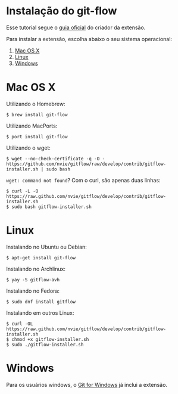 # Instalação do git-flow

Esse tutorial segue o [guia oficial](https://github.com/nvie/gitflow/wiki/Installation) do criador da extensão.

Para instalar a extensão, escolha abaixo o seu sistema operacional:

1. [Mac OS X](#mac-os)
2. [Linux](#linux)
3. [Windows](#windows)


<h1 id="mac-os">Mac OS X</h1>

Utilizando o Homebrew:

```
$ brew install git-flow
```

Utilizando MacPorts:

```
$ port install git-flow
```

Utilizando o wget:
```
$ wget --no-check-certificate -q -O - https://github.com/nvie/gitflow/raw/develop/contrib/gitflow-installer.sh | sudo bash
```

`wget: command not found`? Com o curl, são apenas duas linhas:
```
$ curl -L -O https://raw.github.com/nvie/gitflow/develop/contrib/gitflow-installer.sh
$ sudo bash gitflow-installer.sh
```

<h1 id="linux">Linux</h1>

Instalando no Ubuntu ou Debian:
```
$ apt-get install git-flow
```

Instalando no Archlinux:
```
$ yay -S gitflow-avh
```

Instalando no Fedora:
```
$ sudo dnf install gitflow
```

Instalando em outros Linux:
```
$ curl -OL https://raw.github.com/nvie/gitflow/develop/contrib/gitflow-installer.sh
$ chmod +x gitflow-installer.sh
$ sudo ./gitflow-installer.sh
```

<h1 id="windows">Windows</h1>

Para os usuários windows, o [Git for Windows](https://gitforwindows.org/) já inclui a extensão.